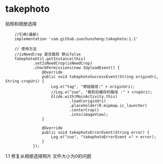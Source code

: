 # takephoto
拍照和相册选择

        //引用(最新)
        implementation 'com.github.zuochunsheng:takephoto:1.1'

        // 使用方法
        //isNeedCrop 是否裁剪 默认false
        TakephotoUtil.getInstance(this)
                .setIsNeedCrop(isNeedCrop)
                .checkPermissions(new IUploadEvent() {
                    @Override
                    public void takephotoSuccessEvent(String originUri, String cropUri) {
                        Log.e("tag", "原始路径:" + originUri);
                        //Log.e("zuo", "裁剪后缓存的路径 :" + cropUri);
                        Glide.with(MainActivity.this)
                                .load(originUri)
                                .placeholder(R.mipmap.ic_launcher)
                                .centerCrop()
                                .into(imageView);
                    }

                    @Override
                    public void takephotoErrorEvent(String error) {
                        Log.e("zuo", "takephotoErrorEvent =" + error);
                    }
                });


   1.1 修复从相册选择照片 文件大小为0的问题
